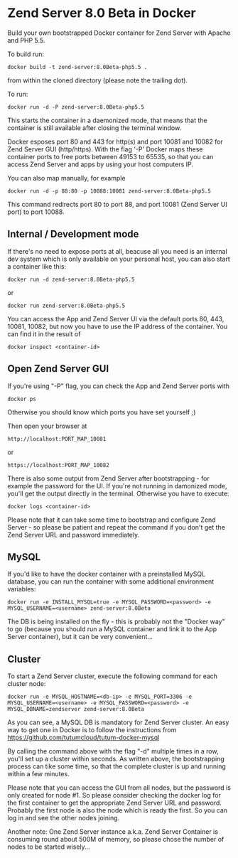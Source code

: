 Zend Server 8.0 Beta in Docker
================================

Build your own bootstrapped Docker container for Zend Server with Apache and PHP 5.5.

To build run:
```
docker build -t zend-server:8.0Beta-php5.5 .
```
from within the cloned directory (please note the trailing dot).

To run:
```
docker run -d -P zend-server:8.0Beta-php5.5
```
This starts the container in a daemonized mode, that means that the container is still available after closing the terminal window.

Docker esposes port 80 and 443 for http(s) and port 10081 and 10082 for Zend Server GUI (http/https). With the flag '-P' Docker maps these container ports to free ports between 49153 to 65535, so that you can access Zend Server and apps by using your host computers IP. 

You can also map manually, for example
```
docker run -d -p 88:80 -p 10088:10081 zend-server:8.0Beta-php5.5
```
This command redirects port 80 to port 88, and port 10081 (Zend Server UI port) to port 10088.

Internal / Development mode
---------------------------
If there's no need to expose ports at all, beacuse all you need is an internal dev system which is only available on your personal host, you can also start a container like this:
```
docker run -d zend-server:8.0Beta-php5.5
```
or
```
docker run zend-server:8.0Beta-php5.5
```
You can access the App and Zend Server UI via the default ports 80, 443, 10081, 10082, but now you have to use the IP address of the container. You can find it in the result of
```
docker inspect <container-id>
```

Open Zend Server GUI
-----
If you're using "-P" flag, you can check the App and Zend Server ports with
```
docker ps
```
Otherwise you should know which ports you have set yourself ;)

Then open your browser at
```
http://localhost:PORT_MAP_10081
```
or
```
https://localhost:PORT_MAP_10082
```
There is also some output from Zend Server after bootstrapping - for example the password for the UI. If you're not running in damonized mode, you'll get the output directly in the terminal. Otherwise you have to execute:
```
docker logs <container-id>
```
Please note that it can take some time to bootstrap and configure Zend Server - so please be patient and repeat the command if you don't get the Zend Server URL and password immediately.

MySQL
-----
If you'd like to have the docker container with a preinstalled MySQL database, you can run the container with some additional environment variables:
```
docker run -e INSTALL_MYSQL=true -e MYSQL_PASSWORD=<password> -e MYSQL_USERNAME=<username> zend-server:8.0Beta
```
The DB is being installed on the fly - this is probably not the "Docker way" to go (because you should run a MySQL container and link it to the App Server container), but it can be very convenient...

Cluster
-------
To start a Zend Server cluster, execute the following command for each cluster node:
```
docker run -e MYSQL_HOSTNAME=<db-ip> -e MYSQL_PORT=3306 -e MYSQL_USERNAME=<username> -e MYSQL_PASSWORD=<password> -e MYSQL_DBNAME=zendserver zend-server:8.0Beta
```
As you can see, a MySQL DB is mandatory for Zend Server cluster. An easy way to get one in Docker is to follow the instructions from https://github.com/tutumcloud/tutum-docker-mysql

By calling the command above with the flag "-d" multiple times in a row, you'll set up a cluster within seconds. As written above, the bootstrapping process can tike some time, so that the complete cluster is up and running within a few minutes.

Please note that you can access the GUI from all nodes, but the password is only created for node #1. So please consider checking the docker log for the first container to get the appropriate Zend Server URL and password. Probably the first node is also the node which is ready the first. So you can log in and see the other nodes joining.

Another note: One Zend Server instance a.k.a. Zend Server Container is consuming round about 500M of memory, so please chose the number of nodes to be started wisely...
